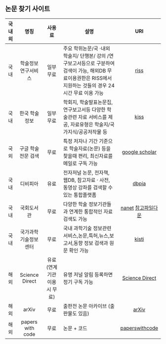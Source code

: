 ## 논문 찾기 사이트
|국내외| 명칭 | 사용료 | 설명 | URI |
| :---:| :---: | :---: | --- | :---: |
|국내|학술정보연구서비스 |일부 무료|주요 학위논문/국 ·내외 학술지/ 단행본/ 강의 /연구보고서등으로 구분하여 검색이 가능, 해외DB 무료이용권한은 RISS에서 지원하는 것들의 경우 24시간 무료 이용 가능 | [riss](http://www.riss.kr)|
|국내|한국 학술 정보|일부 무료|학회지, 학술발표논문집, 연구보고서등 다양한 학술관련 자료 서비스를 제공, 자료유형은 학술지/국가지식/공공저작물 등|[kiss](http://kiss.kstudy.com/)|
|국외|구글 학술전문 검색|무료|특정 저자나 기간 기준으로 학술자료(논문) 등을 찾을때 편리, 최신자료를 메일로 구독 가능|[google scholar](https://scholar.google.com/) |
|국내|디비피아|유료|전자저널 논문, 전자책, 웹DB, 참고자료 · 사전, 동영상 강좌를 검색할 수있는 통합플랫폼 |[dbpia](https://www.dbpia.co.kr/)|
|국내|국회도서관|무료|다양한 학술 정보기관들과 연계한 통합적인 자료 검색도 가능|[nanet](https://www.nanet.go.kr/) <a href="https://github.com/SanghunOh/study_machinglearning/blob/main/codes/%EA%B5%AD%ED%9A%8C%EC%A0%84%EC%9E%90%EB%8F%84%EC%84%9C%EA%B4%80.docx">참고파일다운</a>|
|국내|국가과학기술정보센터|무료|국내 과학기술 정보관련 서비스,논문,특허,뉴스,보고서,동향 정보 검색과 원문 확인 가능|[kisti](https://scienceon.kisti.re.kr/)|
|해외| Science Direct | 유료(연계 기관 이용 시 무료) | 유명 저널 알림 등록하면 정기 구독 가능| [Science Direct](https://www.sciencedirect.com) |
|해외| arXiv | 무료 | 출판전 논문 아카이브 (출판물도 있음)| [arXiv](https://arxiv.org) |
|해외| papers with code | 무료 | 논문 + 코드 | [paperswithcode](https://paperswithcode.com) |

